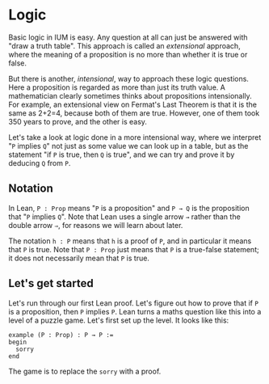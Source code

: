 # Logic

Basic logic in IUM is easy. Any question at all can just be answered with
"draw a truth table". This approach is called an *extensional* approach,
where the meaning of a proposition is no more than whether it is true
or false. 

But there is another, *intensional*, way to approach these logic questions.
Here a proposition is regarded as more than just its truth value. A
mathematician clearly sometimes thinks about propositions intensionally.
For example, an extensional view on Fermat's Last Theorem is that it
is the same as 2+2=4, because both of them are true. However, one of them
took 350 years to prove, and the other is easy.

Let's take a look at logic done in a more intensional way, where
we interpret "`P` implies `Q`" not just as some value we can look up in
a table, but as the statement "if `P` is true, then `Q` is true", and
we can try and prove it by deducing `Q` from `P`. 

## Notation

In Lean, `P : Prop` means "`P` is a proposition" and `P → Q` is the
proposition that "`P` implies `Q`". Note that Lean uses a single arrow `→`
rather than the double arrow `⇒`, for reasons we will learn about later.

The notation `h : P` means that `h` is a proof of `P`, and in particular
it means that `P` is true. Note that `P : Prop` just means that `P`
is a true-false statement; it does not necessarily mean that `P` is true. 

## Let's get started

Let's run through our first Lean proof. Let's figure out how to prove
that if `P` is a proposition, then `P` implies `P`. Lean turns a maths
question like this into a level of a puzzle game. Let's first set up
the level. It looks like this:

```
example (P : Prop) : P → P :=
begin
  sorry
end
```

The game is to replace the `sorry` with a proof. 